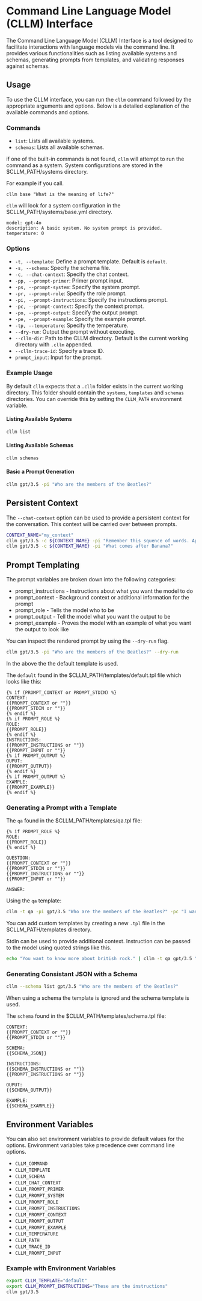 # Command Line Language Model (CLLM) Interface

The Command Line Language Model (CLLM) Interface is a tool designed to facilitate interactions with language models via the command line. It provides various functionalities such as listing available systems and schemas, generating prompts from templates, and validating responses against schemas.

## Usage

To use the CLLM interface, you can run the `cllm` command followed by the appropriate arguments and options. Below is a detailed explanation of the available commands and options.

### Commands

- `list`: Lists all available systems.
- `schemas`: Lists all available schemas.

if one of the built-in commands is not found, `cllm` will attempt to run the command as a system. System configurations are stored in the $CLLM_PATH/systems directory.

For example if you call.

```
cllm base "What is the meaning of life?"

```

`cllm` will look for a system configuration in the $CLLM_PATH/systems/base.yml directory.

```
model: gpt-4o
description: A basic system. No system prompt is provided.
temperature: 0
```

### Options

- `-t, --template`: Define a prompt template. Default is `default`.
- `-s, --schema`: Specify the schema file.
- `-c, --chat-context`: Specify the chat context.
- `-pp, --prompt-primer`: Primer prompt input.
- `-ps, --prompt-system`: Specify the system prompt.
- `-pr, --prompt-role`: Specify the role prompt.
- `-pi, --prompt-instructions`: Specify the instructions prompt.
- `-pc, --prompt-context`: Specify the context prompt.
- `-po, --prompt-output`: Specify the output prompt.
- `-pe, --prompt-example`: Specify the example prompt.
- `-tp, --temperature`: Specify the temperature.
- `--dry-run`: Output the prompt without executing.
- `--cllm-dir`: Path to the CLLM directory. Default is the current working directory with `.cllm` appended.
- `--cllm-trace-id`: Specify a trace ID.
- `prompt_input`: Input for the prompt.

### Example Usage

By default `cllm` expects that a `.cllm` folder exists in the current working directory. This folder should contain the `systems`, `templates` and `schemas` directories. You can override this by setting the `CLLM_PATH` environment variable.

#### Listing Available Systems

```bash
cllm list
```

#### Listing Available Schemas

```bash
cllm schemas
```

#### Basic a Prompt Generation

```bash
cllm gpt/3.5 -pi "Who are the members of the Beatles?"
```

## Persistent Context

The `--chat-context` option can be used to provide a persistent context for the conversation. This context will be carried over between prompts.

```bash
CONTEXT_NAME="my_context"
cllm gpt/3.5 -c ${CONTEXT_NAME} -pi "Remember this squence of words. Apple, Banana, Cherry."
cllm gpt/3.5 -c ${CONTEXT_NAME} -pi "What comes after Banana?"
```

## Prompt Templating

The prompt variables are broken down into the following categories:

- prompt_instructions - Instructions about what you want the model to do
- prompt_context - Background context or additional information for the prompt
- prompt_role - Tells the model who to be
- prompt_output - Tell the model what you want the output to be
- prompt_example - Proves the model with an example of what you want the output to look like

You can inspect the rendered prompt by using the `--dry-run` flag.

```bash
cllm gpt/3.5 -pi "Who are the members of the Beatles?" --dry-run
```

In the above the the default template is used.

The `default` found in the $CLLM_PATH/templates/default.tpl file which looks like this:

```
{% if (PROMPT_CONTEXT or PROMPT_STDIN) %}
CONTEXT:
{{PROMPT_CONTEXT or ""}} 
{{PROMPT_STDIN or ""}}
{% endif %}
{% if PROMPT_ROLE %}
ROLE:
{{PROMPT_ROLE}}
{% endif %}
INSTRUCTIONS:
{{PROMPT_INSTRUCTIONS or ""}}
{{PROMPT_INPUT or ""}}
{% if PROMPT_OUTPUT %}
OUPUT:
{{PROMPT_OUTPUT}}
{% endif %}
{% if PROMPT_OUTPUT %}
EXAMPLE:
{{PROMPT_EXAMPLE}}
{% endif %}
```

### Generating a Prompt with a Template

The `qa` found in the $CLLM_PATH/templates/qa.tpl file:
```
{% if PROMPT_ROLE %}
ROLE:
{{PROMPT_ROLE}}
{% endif %}

QUESTION:
{{PROMPT_CONTEXT or ""}} 
{{PROMPT_STDIN or ""}}
{{PROMPT_INSTRUCTIONS or ""}}
{{PROMPT_INPUT or ""}}

ANSWER:
```

Using the `qa` template:

```bash
cllm -t qa -pi gpt/3.5 "Who are the members of the Beatles?" -pc "I want to know more about british rock."
```

You can add custom templates by creating a new `.tpl` file in the $CLLM_PATH/templates directory.

Stdin can be used to provide additional context.
Instruction can be passed to the model using quoted strings like this.

```bash
echo "You want to know more about british rock." | cllm -t qa gpt/3.5 "Who are the members of the Beatles?"
```

### Generating Consistant JSON with a Schema

```bash
cllm --schema list gpt/3.5 "Who are the members of the Beatles?"
```
When using a schema the template is ignored and the schema template is used.

The `schema` found in the $CLLM_PATH/templates/schema.tpl file:

```
CONTEXT:
{{PROMPT_CONTEXT or ""}}
{{PROMPT_STDIN or ""}}

SCHEMA:
{{SCHEMA_JSON}}

INSTRUCTIONS:
{{SCHEMA_INSTRUCTIONS or ""}}
{{PROMPT_INSTRUCTIONS or ""}}

OUPUT:
{{SCHEMA_OUTPUT}}

EXAMPLE:
{{SCHEMA_EXAMPLE}}
```

## Environment Variables

You can also set environment variables to provide default values for the options.
Environment variables take precedence over command line options.

- `CLLM_COMMAND`
- `CLLM_TEMPLATE`
- `CLLM_SCHEMA`
- `CLLM_CHAT_CONTEXT`
- `CLLM_PROMPT_PRIMER`
- `CLLM_PROMPT_SYSTEM`
- `CLLM_PROMPT_ROLE`
- `CLLM_PROMPT_INSTRUCTIONS`
- `CLLM_PROMPT_CONTEXT`
- `CLLM_PROMPT_OUTPUT`
- `CLLM_PROMPT_EXAMPLE`
- `CLLM_TEMPERATURE`
- `CLLM_PATH`
- `CLLM_TRACE_ID`
- `CLLM_PROMPT_INPUT`

### Example with Environment Variables

```bash
export CLLM_TEMPLATE="default"
export CLLM_PROMPT_INSTRUCTIONS="These are the instructions"
cllm gpt/3.5
```


